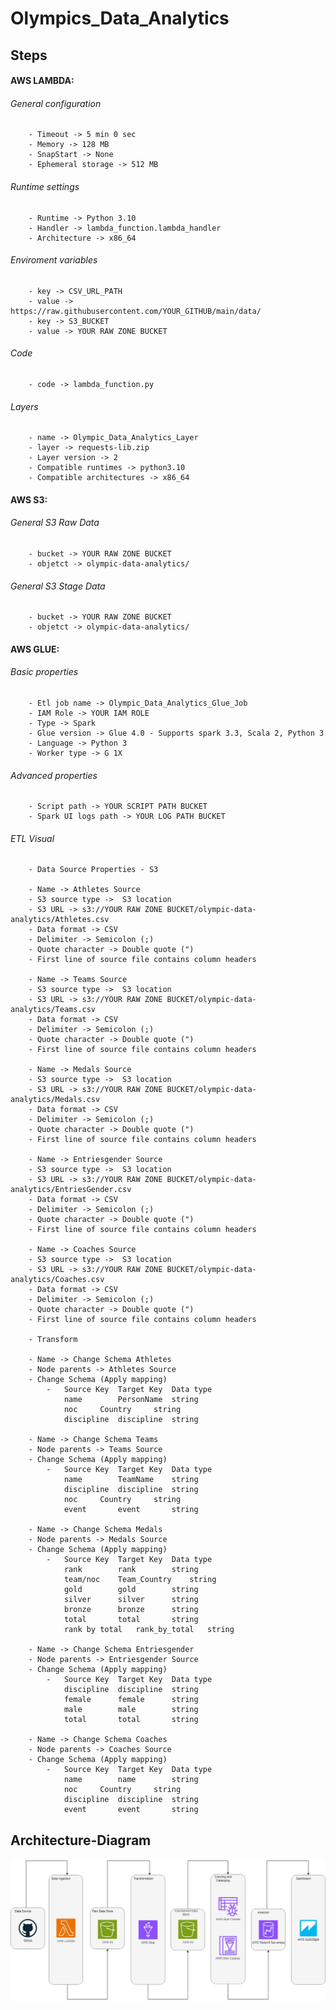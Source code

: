 # Olympics_Data_Analytics
## Steps

#### AWS LAMBDA:
###### General configuration
        - Timeout -> 5 min 0 sec
        - Memory -> 128 MB
        - SnapStart -> None
        - Ephemeral storage -> 512 MB

###### Runtime settings  
        - Runtime -> Python 3.10
        - Handler -> lambda_function.lambda_handler
        - Architecture -> x86_64

###### Enviroment variables
        - key -> CSV_URL_PATH 
        - value -> https://raw.githubusercontent.com/YOUR_GITHUB/main/data/
        - key -> S3_BUCKET
        - value -> YOUR RAW ZONE BUCKET

###### Code
        - code -> lambda_function.py

###### Layers
        - name -> Olympic_Data_Analytics_Layer
        - layer -> requests-lib.zip
        - Layer version -> 2
        - Compatible runtimes -> python3.10
        - Compatible architectures -> x86_64

#### AWS S3:
###### General S3 Raw Data
        - bucket -> YOUR RAW ZONE BUCKET
        - objetct -> olympic-data-analytics/

###### General S3 Stage Data
        - bucket -> YOUR RAW ZONE BUCKET
        - objetct -> olympic-data-analytics/

#### AWS GLUE:
###### Basic properties
        - Etl job name -> Olympic_Data_Analytics_Glue_Job
        - IAM Role -> YOUR IAM ROLE
        - Type -> Spark
        - Glue version -> Glue 4.0 - Supports spark 3.3, Scala 2, Python 3
        - Language -> Python 3
        - Worker type -> G 1X
        
###### Advanced properties
        - Script path -> YOUR SCRIPT PATH BUCKET
        - Spark UI logs path -> YOUR LOG PATH BUCKET

###### ETL Visual
        - Data Source Properties - S3

        - Name -> Athletes Source
        - S3 source type ->  S3 location
        - S3 URL -> s3://YOUR RAW ZONE BUCKET/olympic-data-analytics/Athletes.csv
        - Data format -> CSV
        - Delimiter -> Semicolon (;)
        - Quote character -> Double quote (")
        - First line of source file contains column headers

        - Name -> Teams Source
        - S3 source type ->  S3 location
        - S3 URL -> s3://YOUR RAW ZONE BUCKET/olympic-data-analytics/Teams.csv
        - Data format -> CSV
        - Delimiter -> Semicolon (;)
        - Quote character -> Double quote (")
        - First line of source file contains column headers

        - Name -> Medals Source
        - S3 source type ->  S3 location
        - S3 URL -> s3://YOUR RAW ZONE BUCKET/olympic-data-analytics/Medals.csv
        - Data format -> CSV
        - Delimiter -> Semicolon (;)
        - Quote character -> Double quote (")
        - First line of source file contains column headers

        - Name -> Entriesgender Source
        - S3 source type ->  S3 location
        - S3 URL -> s3://YOUR RAW ZONE BUCKET/olympic-data-analytics/EntriesGender.csv
        - Data format -> CSV
        - Delimiter -> Semicolon (;)
        - Quote character -> Double quote (")
        - First line of source file contains column headers

        - Name -> Coaches Source
        - S3 source type ->  S3 location
        - S3 URL -> s3://YOUR RAW ZONE BUCKET/olympic-data-analytics/Coaches.csv
        - Data format -> CSV
        - Delimiter -> Semicolon (;)
        - Quote character -> Double quote (")
        - First line of source file contains column headers

        - Transform

        - Name -> Change Schema Athletes
        - Node parents -> Athletes Source
        - Change Schema (Apply mapping)
        	- 	Source Key	Target Key	Data type
        		name 		PersonName	string
        		noc		Country		string
        		discipline	discipline	string

        - Name -> Change Schema Teams
        - Node parents -> Teams Source
        - Change Schema (Apply mapping)
        	-	Source Key	Target Key	Data type
        		name		TeamName	string
        		discipline	discipline	string
        		noc		Country		string
        		event		event		string

        - Name -> Change Schema Medals
        - Node parents -> Medals Source
        - Change Schema (Apply mapping)
        	-	Source Key	Target Key	Data type
        		rank		rank		string
        		team/noc	Team_Country	string
        		gold		gold		string
        		silver		silver		string
        		bronze		bronze		string
        		total		total		string
        		rank by total	rank_by_total	string

        - Name -> Change Schema Entriesgender
        - Node parents -> Entriesgender Source
        - Change Schema (Apply mapping)
        	-	Source Key	Target Key	Data type
        		discipline	discipline	string
        		female		female		string
        		male		male		string
        		total		total		string

        - Name -> Change Schema Coaches
        - Node parents -> Coaches Source
        - Change Schema (Apply mapping)
        	-	Source Key	Target Key	Data type
        		name		name		string
        		noc		Country		string
        		discipline	discipline	string
        		event		event		string

## Architecture-Diagram
![Architecture-Diagram](Olympic-Data-Analytics-Aws.jpg)